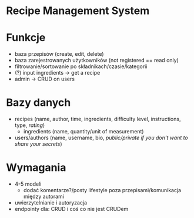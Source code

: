 
# Recipe Management System

# Funkcje

- baza przepisów (create, edit, delete)
- baza zarejestrowanych użytkowników (not registered == read only)
- filtrowanie/sortowanie po składnikach/czasie/kategorii
- (?) input ingredients -> get a recipe
- admin -> CRUD on users

# Bazy danych

- recipes (name, author, time, ingredients, difficulty level, instructions, type, *rating*)
  - ingredients (name, quantity/unit of measurement)
- users/authors (name, username, bio, *public/private if you don't want to share your secrets*)

# Wymagania

- 4-5 modeli
  - dodać komentarze?/posty lifestyle poza przepisami/komunikacja między autorami
- uwierzytelnianie i autoryzacja
- endpointy dla: CRUD i coś co nie jest CRUDem
